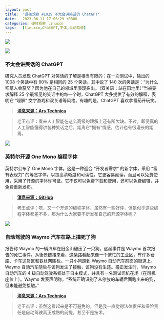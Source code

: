 ```yaml
---
layout: post
title:	"硬核观察 #1029 不太会讲笑话的 ChatGPT"
date:	2023-06-11 17:06:29 +0800 
categories:	硬核观察 linuxcn 
tags:	[linuxcn,ChatGPT,字体,自动驾驶]
---
```



![](/Asserts/Images//attachment/album/202306/11/170533zbcgc1vez2c9egg3.jpg)


![](/Asserts/Images//attachment/album/202306/11/170544l55i1p8j8xybmimw.jpg)


### 不太会讲笑话的 ChatGPT


研究人员发现 ChatGPT 对笑话的了解是相当有限的：在一次测试中，输出的 1008 个笑话中有 90% 是相同的 25 个笑话。其中说了 140 次的笑话是：“为什么稻草人会获奖？因为他在自己的领域里表现突出。（双关语：站在田地里）”当被要求解释 25 个最常见的笑话中的每一个时，ChatGPT 大多提供了有效的解释，表明它 “理解” 文字游戏和双关语等风格。有趣的是，ChatGPT 喜欢拿番茄开玩笑。



> 
> **[消息来源：Ars Technica](https://arstechnica.com/information-technology/2023/06/researchers-discover-that-chatgpt-prefers-repeating-25-jokes-over-and-over/)**
> 
> 
> 



> 
> 老王点评：看来人工智能在这么高级的理解上还有所欠缺。不过，即便真的人工智能懂得讲各种笑话之后，距离它“拥有”情感，估计也有很漫长的距离。
> 
> 
> 


![](/Asserts/Images//attachment/album/202306/11/170559bbx49oyb0berhwb9.jpg)


### 英特尔开源 One Mono 编程字体


英特尔公布了 One Mono 字体，这是一种迎合 “开发者需求” 的新字体，采用 “富有表现力” 的等宽字体，以提高清晰度和可读性。它更容易阅读，而且可以免费使用，采用了开源的字体许可证。它不仅可以免费下载和使用，还可以免费编辑，并免费重新发布。



> 
> **[消息来源：GitHub](https://github.com/intel/intel-one-mono)**
> 
> 
> 



> 
> 老王点评：嗯，又一个开源的编程字体，虽然有一些好评，但是似乎这些编程字体都差不多，那为什么大家要不断发布自己的开源字体呢？
> 
> 
> 


![](/Asserts/Images//attachment/album/202306/11/170613otwsmszahh8nsy8m.jpg)


### 自动驾驶的 Waymo 汽车在路上撞死了狗


报告称 Waymo 的一辆汽车在旧金山碾压了一只狗。这起事件是 Waymo 首次报告的死亡事件。从街景链接来看，这条路看起来像一个繁忙的工业区，有许多仓库、卡车送货区和铁丝网围栏。一只小狗跑到 Waymo 自动汽车前面的街道上。Waymo 自动汽车随后与该狗发生了接触，该狗没有生还。撞击发生时，Waymo 自动汽车的 4 级自动驾驶系统处于自主模式，并且有一名测试司机在场（在司机座位上）。Waymo 发表声明称，“系统正确识别了从停放的车辆后面跑出来的狗，但未能避免接触。”



> 
> **[消息来源：Ars Technica](https://arstechnica.com/gadgets/2023/06/autonomous-waymo-car-runs-over-dog-in-san-francisco/)**
> 
> 
> 



> 
> 老王点评：虽然这看起来是不可避免的，但是我一直觉得法律责任和保险责任是自动驾驶真正成熟的前提，甚至不是技术。
> 
> 
>
